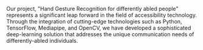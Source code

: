 Our project, "Hand Gesture Recognition for differently abled people" represents a significant leap forward in the field of accessibility technology. Through the integration of cutting-edge technologies such as Python, TensorFlow, Mediapipe, and OpenCV, we have developed a sophisticated deep-learning solution that addresses the unique communication needs of differently-abled individuals.
